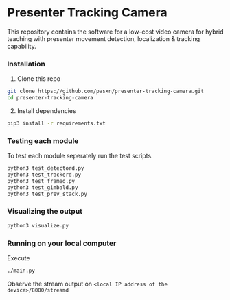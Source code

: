 # Presenter Tracking Camera

This repository contains the software for a low-cost video camera for hybrid teaching with presenter movement detection, localization & tracking capability.

### Installation
1. Clone this repo
```sh
git clone https://github.com/pasxn/presenter-tracking-camera.git
cd presenter-tracking-camera
 ```
2. Install dependencies
```sh
pip3 install -r requirements.txt
```
### Testing each module
To test each module seperately run the test scripts.
```sh
python3 test_detectord.py
python3 test_trackerd.py
python3 test_framed.py
python3 test_gimbald.py
python3 test_prev_stack.py
```
### Visualizing the output
```sh
python3 visualize.py
```
### Running on your local computer
Execute
```sh
./main.py
```
Observe the stream output on ```<local IP address of the device>/8000/streamd```